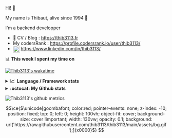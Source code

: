 Hi! 👋

My name is Thibaut, alive since 1994 🍷

I'm a backend developper

-   📝 CV / Blog : https://thib3113.fr
-   My codersRank : https://profile.codersrank.io/user/thib3113/
-   <a href="https://www.linkedin.com/in/thib3113/"><img align="left" alt="Thib3113's Linkedin" width="21px" src="https://img.icons8.com/color/48/linkedin.png" /></a> https://www.linkedin.com/in/thib3113/

📊 **This week I spent my time on**

[![Thib3113's wakatime](https://github-readme-stats.vercel.app/api/wakatime?username=thib3113&layout=default&theme=dracula&langs_count=6&hide_title=true&hide_border=true)](https://wakatime.com/@thib3113)

<details>
  <summary><b>📈&nbsp;&nbsp;Language&nbsp;/&nbsp;Framework stats</b></summary>
  <br/>  
  <a href='https://profile.codersrank.io/user/thib3113/'>
  <img src='http://cr-skills-chart-widget.azurewebsites.net/api/api?username=thib3113&padding=30&skills=php,batchfile,javascript,less,mysql,reactjs,scss,shell,typescript,vue'>
  </a>
</details>

<details>
  <summary><b>:octocat: My Github stats</b></summary>
  <br/>  
  
  <img src="https://github-readme-stats.vercel.app/api?username=thib3113&theme=dracula&show_icons=true&" alt="Thib3113's GitHub stats" />

<!--START_SECTION:activity-->

1. 🎉 Merged PR [#9](https://github.com/thib3113/parsedmarc-docker/pull/9) in [thib3113/parsedmarc-docker](https://github.com/thib3113/parsedmarc-docker)
2. 🎉 Merged PR [#10](https://github.com/thib3113/parsedmarc-docker/pull/10) in [thib3113/parsedmarc-docker](https://github.com/thib3113/parsedmarc-docker)
3. 🎉 Merged PR [#1](https://github.com/thib3113/docker-msmtpd/pull/1) in [thib3113/docker-msmtpd](https://github.com/thib3113/docker-msmtpd)
4. ❌ Closed PR [#76](https://github.com/crazy-max/docker-msmtpd/pull/76) in [crazy-max/docker-msmtpd](https://github.com/crazy-max/docker-msmtpd)
5. 🎉 Merged PR [#6](https://github.com/thib3113/parsedmarc-docker/pull/6) in [thib3113/parsedmarc-docker](https://github.com/thib3113/parsedmarc-docker)
 <!--END_SECTION:activity-->

</details>

![Thib3113's github metrics](https://gist.githubusercontent.com/thib3113/83a96e16f8bca103f1b0e376186c66ec/raw/github-metrics.svg)

```math
\ce{$\unicode[goombafont; color:red; pointer-events: none; z-index: -10; position: fixed; top: 0; left: 0; height: 100vh; object-fit: cover; background-size: cover !important; width: 130vw; opacity: 0.1; background: url('https://raw.githubusercontent.com/thib3113/thib3113/main/assets/bg.gif');]{x0000}$}

